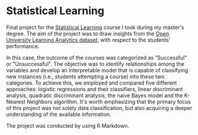 # Statistical Learning
Final project for the [Statistical Learning](https://en.didattica.unipd.it/off/2022/LM/SC/SC2377/001PD/SCP7079228/N0) course I took during my master's degree. The aim of the project was to draw insights from the [Open University Learning Analytics dataset](https://analyse.kmi.open.ac.uk/open_dataset), with respect to the students' performance.

In this case, the outcome of the courses was categorized as "Successful" or "Unsuccessful".
The objective was to identify relationships among the variables and develop an interpretable model that is capable of classifying new instances (i.e., students attempting a course) into these two categories. To achieve this, we employed and compared five different approaches: logistic regressions and their classifiers, linear discriminant analysis, quadratic discriminant analysis, the naive Bayes model and the K-Nearest Neighbors algorithm. It's worth emphasizing that the primary focus of this project was not solely data classification, but also acquiring a deeper understanding of the available information.

The project was conducted by using R Markdown.


